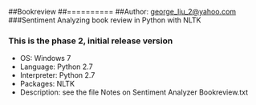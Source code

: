 ##Bookreview
##==========
##Author:  george_liu_2@yahoo.com
###Sentiment Analyzing book review in Python with NLTK
### This is the phase 2, initial release version

* OS: Windows 7
* Language: Python 2.7
* Interpreter: Python 2.7  
* Packages: NLTK
* Description: see the file Notes on Sentiment Analyzer Bookreview.txt
